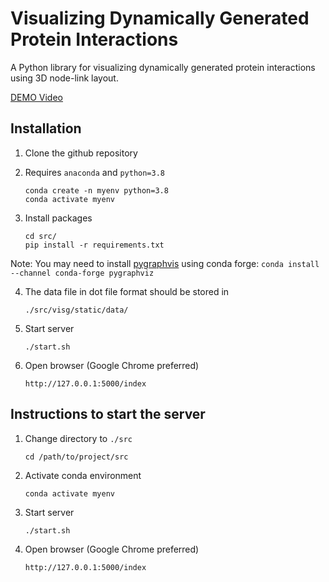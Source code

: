 # Visualizing Dynamically Generated Protein Interactions

A Python library for visualizing dynamically generated protein interactions using 3D node-link layout.

[DEMO Video](https://drive.google.com/file/d/1asdQyc7OI6UoSYfjNL5yBujIoi59XTUy/view?usp=sharing)

## Installation

1. Clone the github repository


2. Requires `anaconda` and `python=3.8`

   ```
   conda create -n myenv python=3.8
   conda activate myenv
   ```
3. Install packages
    ```
    cd src/
    pip install -r requirements.txt
    ```
Note: You may need to install [pygraphvis](https://pygraphviz.github.io/documentation/stable/install.html) using conda forge:
`conda install --channel conda-forge pygraphviz`

4. The data file in dot file format should be stored in
   ```
   ./src/visg/static/data/
   ```

5. Start server
   ```
   ./start.sh
   ```

6. Open browser (Google Chrome preferred)
    ```angular2html
    http://127.0.0.1:5000/index
    ```


## Instructions to start the server

1. Change directory to `./src`

   ```
   cd /path/to/project/src
   ```

2. Activate conda environment

   ```
   conda activate myenv
   ```

3. Start server
   ```
   ./start.sh
   ```

4. Open browser (Google Chrome preferred)
    ```angular2html
    http://127.0.0.1:5000/index
    ```
   